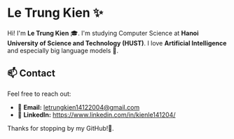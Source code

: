 # Le Trung Kien ✨

Hi! I'm **Le Trung Kien** 🎓. I'm studying Computer Science at **Hanoi University of Science and Technology (HUST)**. I love **Artificial Intelligence** and especially big language models 🤖.

## 📫 Contact

Feel free to reach out:

- 📧 **Email:** letrungkien14122004@gmail.com
- 💼 **LinkedIn:** https://www.linkedin.com/in/kienle141204/

Thanks for stopping by my GitHub!🤝.
